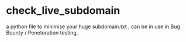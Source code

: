# check_live_subdomain
a python file to minimise your huge subdomain.txt , can be in use in Bug Bounty / Peneteration testing.
